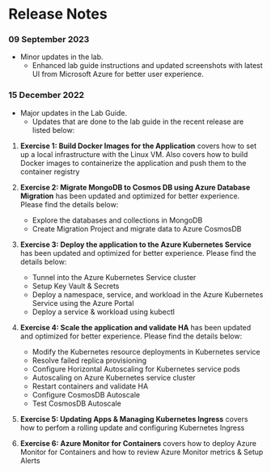 # Release Notes

### 09 September 2023

 - Minor updates in the lab.   
   - Enhanced lab guide instructions and updated screenshots with latest UI from Microsoft Azure for better user experience.

### 15 December 2022

- Major updates in the Lab Guide.
  - Updates that are done to the lab guide in the recent release are listed below:

1. **Exercise 1: Build Docker Images for the Application** covers how to set up a local infrastructure with the Linux VM. Also covers how to build Docker images to containerize the application and push them to the container registry
  

2. **Exercise 2: Migrate MongoDB to Cosmos DB using Azure Database Migration** has been updated and optimized for better experience. Please find the details below:
   
   - Explore the databases and collections in MongoDB
   - Create Migration Project and migrate data to Azure CosmosDB

3. **Exercise 3: Deploy the application to the Azure Kubernetes Service** has been updated and optimized for better experience. Please find the details below:

   - Tunnel into the Azure Kubernetes Service cluster
   - Setup Key Vault & Secrets
   - Deploy a namespace, service, and workload in the Azure Kubernetes Service using the Azure Portal
   - Deploy a service & workload using kubectl
 
4. **Exercise 4: Scale the application and validate HA** has been updated and optimized for better experience. Please find the details below:

   - Modify the Kubernetes resource deployments in Kubernetes service
   - Resolve failed replica provisioning
   - Configure Horizontal Autoscaling for Kubernetes service pods
   - Autoscaling on Azure Kubernetes service cluster
   - Restart containers and validate HA
   - Configure CosmosDB Autoscale
   - Test CosmosDB Autoscale

5. **Exercise 5: Updating Apps & Managing Kubernetes Ingress** covers how to perfom a rolling update and configuring Kubernetes Ingress

6. **Exercise 6: Azure Monitor for Containers** covers how to deploy Azure Monitor for Containers and how to review Azure Monitor metrics & Setup Alerts
 
